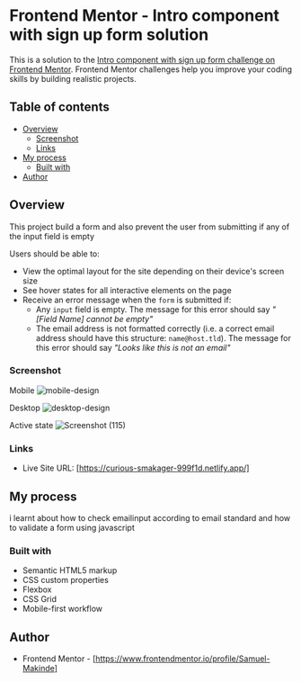 # Frontend Mentor - Intro component with sign up form solution

This is a solution to the [Intro component with sign up form challenge on Frontend Mentor](https://www.frontendmentor.io/challenges/intro-component-with-signup-form-5cf91bd49edda32581d28fd1). Frontend Mentor challenges help you improve your coding skills by building realistic projects. 

## Table of contents

- [Overview](#overview)
  - [Screenshot](#screenshot)
  - [Links](#links)
- [My process](#my-process)
  - [Built with](#built-with)
- [Author](#author)


## Overview

This project build a form and also prevent the user from submitting if any of the input field is empty

Users should be able to:

- View the optimal layout for the site depending on their device's screen size
- See hover states for all interactive elements on the page
- Receive an error message when the `form` is submitted if:
  - Any `input` field is empty. The message for this error should say *"[Field Name] cannot be empty"*
  - The email address is not formatted correctly (i.e. a correct email address should have this structure: `name@host.tld`). The message for this error should say *"Looks like this is not an email"*

### Screenshot
Mobile
![mobile-design](https://user-images.githubusercontent.com/79846013/222875695-552f4726-12b4-4739-a4f3-8558f3311aea.jpg)

Desktop
![desktop-design](https://user-images.githubusercontent.com/79846013/222875707-495d3045-c4bc-4854-a14d-d02b29b7fe3a.jpg)

Active state
![Screenshot (115)](https://user-images.githubusercontent.com/79846013/222875772-43eb89be-f06d-4a4f-aea9-70861bbb79b3.png)


### Links
- Live Site URL: [https://curious-smakager-999f1d.netlify.app/]

## My process
i learnt about how to check emailinput according to email standard and how to validate a form using javascript

### Built with

- Semantic HTML5 markup
- CSS custom properties
- Flexbox
- CSS Grid
- Mobile-first workflow

## Author

- Frontend Mentor - [https://www.frontendmentor.io/profile/Samuel-Makinde]
